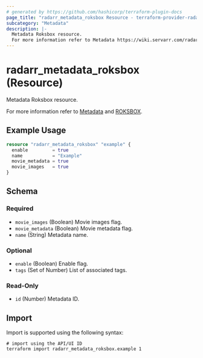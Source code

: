 ```yaml
---
# generated by https://github.com/hashicorp/terraform-plugin-docs
page_title: "radarr_metadata_roksbox Resource - terraform-provider-radarr"
subcategory: "Metadata"
description: |-
  Metadata Roksbox resource.
  For more information refer to Metadata https://wiki.servarr.com/radarr/settings#metadata and ROKSBOX https://wiki.servarr.com/radarr/supported#roksboxmetadata.
---
```


# radarr_metadata_roksbox (Resource)

<!-- subcategory:Metadata -->Metadata Roksbox resource.
For more information refer to [Metadata](https://wiki.servarr.com/radarr/settings#metadata) and [ROKSBOX](https://wiki.servarr.com/radarr/supported#roksboxmetadata).

## Example Usage

```terraform
resource "radarr_metadata_roksbox" "example" {
  enable         = true
  name           = "Example"
  movie_metadata = true
  movie_images   = true
}
```

<!-- schema generated by tfplugindocs -->
## Schema

### Required

- `movie_images` (Boolean) Movie images flag.
- `movie_metadata` (Boolean) Movie metadata flag.
- `name` (String) Metadata name.

### Optional

- `enable` (Boolean) Enable flag.
- `tags` (Set of Number) List of associated tags.

### Read-Only

- `id` (Number) Metadata ID.

## Import

Import is supported using the following syntax:

```shell
# import using the API/UI ID
terraform import radarr_metadata_roksbox.example 1
```
